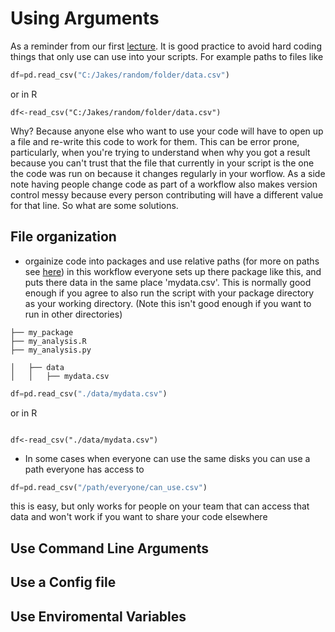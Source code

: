 # Using Arguments

As a reminder from our first [lecture](https://github.com/UO-Data-Science/NetNeuro2023/raw/main/docs/slides/Good_Data_Practices.pptx). It is good practice to avoid hard coding things that only use can use into your scripts. For example paths to files like 
```python
df=pd.read_csv("C:/Jakes/random/folder/data.csv")
```
or in R
```
df<-read_csv("C:/Jakes/random/folder/data.csv")
```
Why? Because anyone else who want to use your code will have to open up a file and re-write this code to work for them. This can be error prone, particularly, when you're trying to understand when why you got a result because you can't trust that the file that currently in your script is the one the code was run on because it changes regularly in your worflow. As a side note having people change code as part of a workflow also makes version control messy because every person contributing will have a different value for that line. So what are some solutions.

## File organization
* orgainize code into packages and use relative paths (for more on paths see [here](https://datacarpentry.org/shell-economics/02-the-filesystem/index.html))
in this workflow everyone sets up there package like this, and puts there data in the same place 'mydata.csv'. This is normally good enough if you agree to also run the script with your package directory as your working directory. (Note this isn't good enough if you want to run in other directories)
```
├── my_package
├── my_analysis.R
├── my_analysis.py

│   ├── data
│   │   ├── mydata.csv

```

```python
df=pd.read_csv("./data/mydata.csv")
```
or in R
```

df<-read_csv("./data/mydata.csv")
```

 * In some cases when everyone can use the same disks you can use a path everyone has access to
```python
df=pd.read_csv("/path/everyone/can_use.csv")
```
this is easy, but only works for people on your team that can access that data and won't work if you want to share your code elsewhere

## Use Command Line Arguments

## Use a Config file

## Use Enviromental Variables
